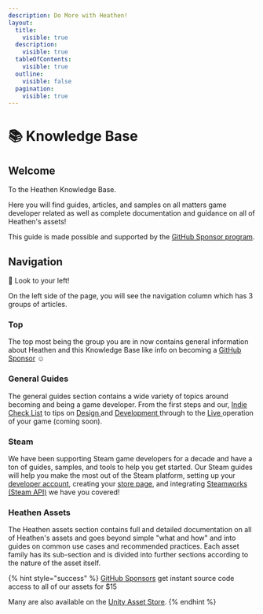 ```yaml
---
description: Do More with Heathen!
layout:
  title:
    visible: true
  description:
    visible: true
  tableOfContents:
    visible: true
  outline:
    visible: false
  pagination:
    visible: true
---
```


# 📚 Knowledge Base

## Welcome

To the Heathen Knowledge Base.&#x20;

Here you will find guides, articles, and samples on all matters game developer related as well as complete documentation and guidance on all of Heathen's assets!

This guide is made possible and supported by the [GitHub Sponsor program](become-a-sponsor/).

## Navigation

:eyes: Look to your left!

On the left side of the page, you will see the navigation column which has 3 groups of articles.&#x20;

### Top

The top most being the group you are in now contains general information about Heathen and this Knowledge Base like info on becoming a [GitHub Sponsor](become-a-sponsor/) :relaxed:

### General Guides

The general guides section contains a wide variety of topics around becoming and being a game developer. From the first steps and our, [Indie Check List](company/getting-started/indie-check-list.md) to tips on [Design ](company/design/)and [Development ](company/development/)through to the [Live ](company/live.md)operation of your game (coming soon).

### Steam

We have been supporting Steam game developers for a decade and have a ton of guides, samples, and tools to help you get started. Our Steam guides will help you make the most out of the Steam platform, setting up your [developer account](company/steam/quick-start.md), creating your [store page](company/steam/store-page.md), and integrating [Steamworks (Steam API)](company/steam/steamworks/) we have you covered!

### Heathen Assets

The Heathen assets section contains full and detailed documentation on all of Heathen's assets and goes beyond simple "what and how" and into guides on common use cases and recommended practices. Each asset family has its sub-section and is divided into further sections according to the nature of the asset itself.

{% hint style="success" %}
[GitHub Sponsors](become-a-sponsor/) get instant source code access to all of our assets for $15

Many are also available on the [Unity Asset Store](https://assetstore.unity.com/publishers/5836).
{% endhint %}
